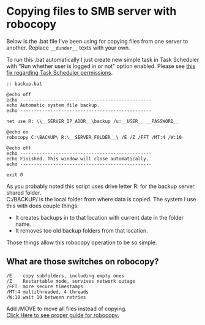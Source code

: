 # Copying files to SMB server with robocopy

Below is the .bat file I've been using for copying files from one server to another.
Replace ```__dunder__``` texts with your own.

To run this .bat automatically I just create new simple task in Task Scheduler with
"Run whether user is logged in or not" option enabled. Please see 
[this fix regarding Task Scheduler permissions](https://github.com/mpuromaki/today-i-learned/blob/master/Windows/Configure-batch-as-background-task.md).

```
:: backup.bat

@echo off
echo ------------------------------------------------
echo Automatic system file backup.
echo ------------------------------------------------

net use R: \\__SERVER_IP_ADDR__\backup /u:__USER__ __PASSWORD__

@echo on
robocopy C:\BACKUP\ R:\__SERVER_FOLDER__\ /E /Z /FFT /MT:4 /W:10

@echo off
echo ------------------------------------------------
echo Finished. This window will close automatically.
echo ------------------------------------------------

exit 0
```

As you probably noted this script uses drive letter R: for the backup server shared folder.  
C:/BACKUP/ is the local folder from where data is copied. The system I use this with does couple things:
 - It creates backups in to that location with current date in the folder name.
 - It removes too old backup folders from that location.

Those things allow this robocopy operation to be so simple.

## What are those switches on robocopy?

```
/E    copy subfolders, including empty ones
/Z    Restartable mode, survives network outage
/FFT  more secure timestamps
/MT:4 multithreaded, 4 threads
/W:10 wait 10 between retries
```

Add /MOVE to move all files instead of copying.  
[Click Here to see proper guide for robocopy.](https://adamtheautomator.com/robocopy/)
